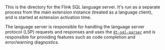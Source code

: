 This is the directory for the Flink SQL language server. It's run as a separate process from the
main extension instance (treated as a language client), and is started at extension activation time.

The language server is responsible for handling the language server protocol (LSP) requests and
responses and uses the [`dt-sql-parser`](https://www.npmjs.com/package/dt-sql-parser) and is
responsible for providing features such as code completion and error/warning diagnostics.
